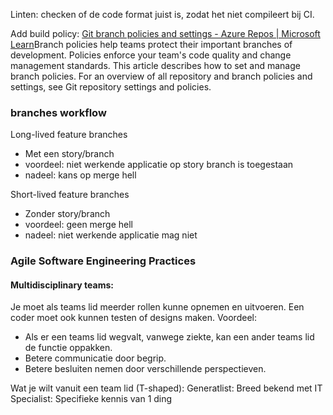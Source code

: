 Linten: checken of de code format juist is, zodat het niet compileert bij CI.

Add build policy:
[Git branch policies and settings - Azure Repos | Microsoft Learn](https://learn.microsoft.com/en-us/azure/devops/repos/git/branch-policies?view=azure-devops&tabs=browser)Branch policies help teams protect their important branches of development. Policies enforce your team's code quality and change management standards. This article describes how to set and manage branch policies. For an overview of all repository and branch policies and settings, see Git repository settings and policies.

### branches workflow
Long-lived feature branches
- Met een story/branch
- voordeel: niet werkende applicatie op story branch is toegestaan
- nadeel: kans op merge hell

Short-lived feature branches
- Zonder story/branch
- voordeel: geen merge hell
- nadeel: niet werkende applicatie mag niet

### Agile Software Engineering Practices
#### Multidisciplinary teams:
Je moet als teams lid meerder rollen kunne opnemen en uitvoeren. Een coder moet ook kunnen testen of designs maken. 
Voordeel:
- Als er een teams lid wegvalt, vanwege ziekte, kan een ander teams lid de functie oppakken.
- Betere communicatie door begrip.
- Betere besluiten nemen door verschillende perspectieven.

Wat je wilt vanuit een team lid (T-shaped):
Generatlist:  Breed bekend met IT
Specialist: Specifieke kennis van 1 ding

